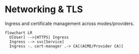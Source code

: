 # Networking & TLS

Ingress and certificate management across modes/providers.

```mermaid
flowchart LR
  U[User] -->|HTTPS| Ingress
  Ingress --> svc[Service]
  Ingress -. cert-manager .-> CA[(ACME/Provider CA)]
```

